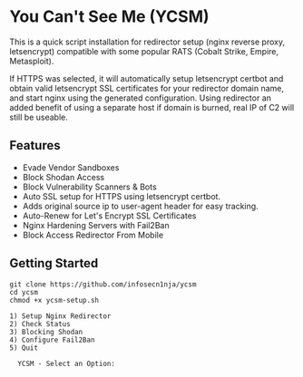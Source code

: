 # You Can't See Me (YCSM)

This is a quick script installation for redirector setup (nginx reverse proxy, letsencrypt) compatible with some popular RATS (Cobalt Strike, Empire, Metasploit).

If HTTPS was selected, it will automatically setup letsencrypt certbot and obtain valid letsencrypt SSL certificates for your redirector domain name, and start nginx using the generated configuration. Using redirector an added benefit of using a separate host if domain is burned, real IP of C2 will still be useable. 

## Features
* Evade Vendor Sandboxes
* Block Shodan Access
* Block Vulnerability Scanners & Bots
* Auto SSL setup for HTTPS using letsencrypt certbot.
* Adds original source ip to user-agent header for easy tracking.
* Auto-Renew for Let's Encrypt SSL Certificates
* Nginx Hardening Servers with Fail2Ban
* Block Access Redirector From Mobile

## Getting Started
```
git clone https://github.com/infosecn1nja/ycsm
cd ycsm
chmod +x ycsm-setup.sh

1) Setup Nginx Redirector
2) Check Status
3) Blocking Shodan
4) Configure Fail2Ban
5) Quit

  YCSM - Select an Option:
```
